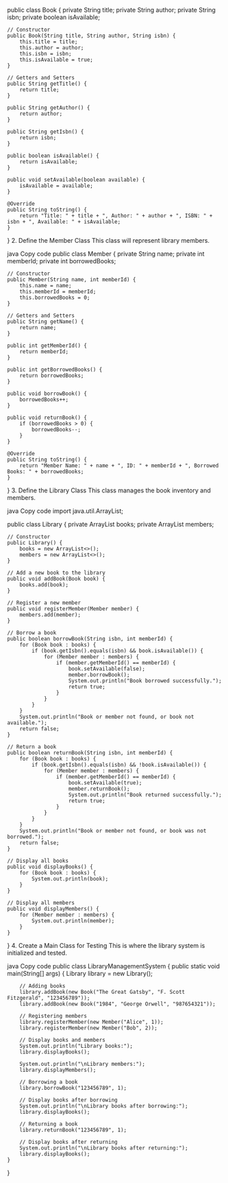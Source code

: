 public class Book {
    private String title;
    private String author;
    private String isbn;
    private boolean isAvailable;

    // Constructor
    public Book(String title, String author, String isbn) {
        this.title = title;
        this.author = author;
        this.isbn = isbn;
        this.isAvailable = true;
    }

    // Getters and Setters
    public String getTitle() {
        return title;
    }

    public String getAuthor() {
        return author;
    }

    public String getIsbn() {
        return isbn;
    }

    public boolean isAvailable() {
        return isAvailable;
    }

    public void setAvailable(boolean available) {
        isAvailable = available;
    }

    @Override
    public String toString() {
        return "Title: " + title + ", Author: " + author + ", ISBN: " + isbn + ", Available: " + isAvailable;
    }
}
2. Define the Member Class
This class will represent library members.

java
Copy code
public class Member {
    private String name;
    private int memberId;
    private int borrowedBooks;

    // Constructor
    public Member(String name, int memberId) {
        this.name = name;
        this.memberId = memberId;
        this.borrowedBooks = 0;
    }

    // Getters and Setters
    public String getName() {
        return name;
    }

    public int getMemberId() {
        return memberId;
    }

    public int getBorrowedBooks() {
        return borrowedBooks;
    }

    public void borrowBook() {
        borrowedBooks++;
    }

    public void returnBook() {
        if (borrowedBooks > 0) {
            borrowedBooks--;
        }
    }

    @Override
    public String toString() {
        return "Member Name: " + name + ", ID: " + memberId + ", Borrowed Books: " + borrowedBooks;
    }
}
3. Define the Library Class
This class manages the book inventory and members.

java
Copy code
import java.util.ArrayList;

public class Library {
    private ArrayList<Book> books;
    private ArrayList<Member> members;

    // Constructor
    public Library() {
        books = new ArrayList<>();
        members = new ArrayList<>();
    }

    // Add a new book to the library
    public void addBook(Book book) {
        books.add(book);
    }

    // Register a new member
    public void registerMember(Member member) {
        members.add(member);
    }

    // Borrow a book
    public boolean borrowBook(String isbn, int memberId) {
        for (Book book : books) {
            if (book.getIsbn().equals(isbn) && book.isAvailable()) {
                for (Member member : members) {
                    if (member.getMemberId() == memberId) {
                        book.setAvailable(false);
                        member.borrowBook();
                        System.out.println("Book borrowed successfully.");
                        return true;
                    }
                }
            }
        }
        System.out.println("Book or member not found, or book not available.");
        return false;
    }

    // Return a book
    public boolean returnBook(String isbn, int memberId) {
        for (Book book : books) {
            if (book.getIsbn().equals(isbn) && !book.isAvailable()) {
                for (Member member : members) {
                    if (member.getMemberId() == memberId) {
                        book.setAvailable(true);
                        member.returnBook();
                        System.out.println("Book returned successfully.");
                        return true;
                    }
                }
            }
        }
        System.out.println("Book or member not found, or book was not borrowed.");
        return false;
    }

    // Display all books
    public void displayBooks() {
        for (Book book : books) {
            System.out.println(book);
        }
    }

    // Display all members
    public void displayMembers() {
        for (Member member : members) {
            System.out.println(member);
        }
    }
}
4. Create a Main Class for Testing
This is where the library system is initialized and tested.

java
Copy code
public class LibraryManagementSystem {
    public static void main(String[] args) {
        Library library = new Library();

        // Adding books
        library.addBook(new Book("The Great Gatsby", "F. Scott Fitzgerald", "123456789"));
        library.addBook(new Book("1984", "George Orwell", "987654321"));
        
        // Registering members
        library.registerMember(new Member("Alice", 1));
        library.registerMember(new Member("Bob", 2));

        // Display books and members
        System.out.println("Library books:");
        library.displayBooks();

        System.out.println("\nLibrary members:");
        library.displayMembers();

        // Borrowing a book
        library.borrowBook("123456789", 1);

        // Display books after borrowing
        System.out.println("\nLibrary books after borrowing:");
        library.displayBooks();

        // Returning a book
        library.returnBook("123456789", 1);

        // Display books after returning
        System.out.println("\nLibrary books after returning:");
        library.displayBooks();
    }
}
